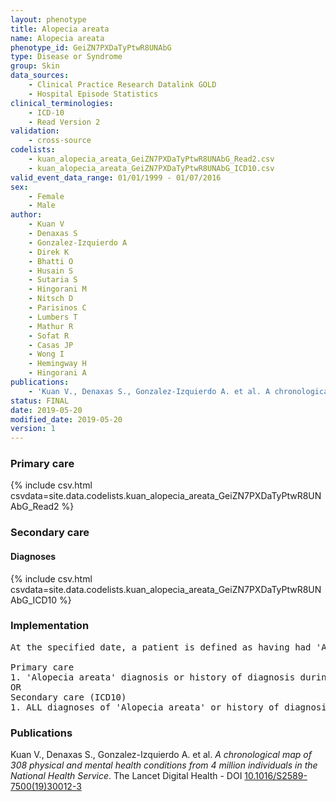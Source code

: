 ```yaml
---
layout: phenotype
title: Alopecia areata
name: Alopecia areata
phenotype_id: GeiZN7PXDaTyPtwR8UNAbG 
type: Disease or Syndrome
group: Skin
data_sources: 
    - Clinical Practice Research Datalink GOLD
    - Hospital Episode Statistics
clinical_terminologies: 
    - ICD-10
    - Read Version 2
validation: 
    - cross-source
codelists: 
    - kuan_alopecia_areata_GeiZN7PXDaTyPtwR8UNAbG_Read2.csv
    - kuan_alopecia_areata_GeiZN7PXDaTyPtwR8UNAbG_ICD10.csv
valid_event_data_range: 01/01/1999 - 01/07/2016
sex: 
    - Female
    - Male
author: 
    - Kuan V
    - Denaxas S
    - Gonzalez-Izquierdo A
    - Direk K
    - Bhatti O
    - Husain S
    - Sutaria S
    - Hingorani M
    - Nitsch D
    - Parisinos C
    - Lumbers T
    - Mathur R
    - Sofat R
    - Casas JP
    - Wong I
    - Hemingway H
    - Hingorani A
publications: 
    - 'Kuan V., Denaxas S., Gonzalez-Izquierdo A. et al. A chronological map of 308 physical and mental health conditions from 4 million individuals in the National Health Service. The Lancet Digital Health - DOI: 10.1016/S2589-7500(19)30012-3' 
status: FINAL
date: 2019-05-20
modified_date: 2019-05-20
version: 1
---
```

### Primary care 
{% include csv.html csvdata=site.data.codelists.kuan_alopecia_areata_GeiZN7PXDaTyPtwR8UNAbG_Read2 %}
### Secondary care 
#### Diagnoses 
{% include csv.html csvdata=site.data.codelists.kuan_alopecia_areata_GeiZN7PXDaTyPtwR8UNAbG_ICD10 %}
### Implementation 
<pre>At the specified date, a patient is defined as having had 'Alopecia areata' IF they meet the criteria for any of the following on or before the specified date. The earliest date on which the individual meets any of the following criteria on or before the specified date is defined as the first event date:

Primary care
1. 'Alopecia areata' diagnosis or history of diagnosis during a consultation 
OR
Secondary care (ICD10)
1. ALL diagnoses of 'Alopecia areata' or history of diagnosis during a hospitalization</pre> 
 
### Publications 
Kuan V., Denaxas S., Gonzalez-Izquierdo A. et al. _A chronological map of 308 physical and mental health conditions from 4 million individuals in the National Health Service_. The Lancet Digital Health - DOI <a href='https://www.thelancet.com/journals/landig/article/PIIS2589-7500(19)30012-3/fulltext'>10.1016/S2589-7500(19)30012-3</a>